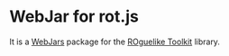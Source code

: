 WebJar for rot.js
=================

It is a [WebJars](http://www.webjars.org/) package for the [ROguelike Toolkit](https://github.com/ondras/rot.js)
library.
